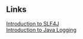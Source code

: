 ## Links

[Introduction to SLF4J](https://www.baeldung.com/slf4j-with-log4j2-logback)  
[Introduction to Java Logging](https://www.baeldung.com/java-logging-intro)  
